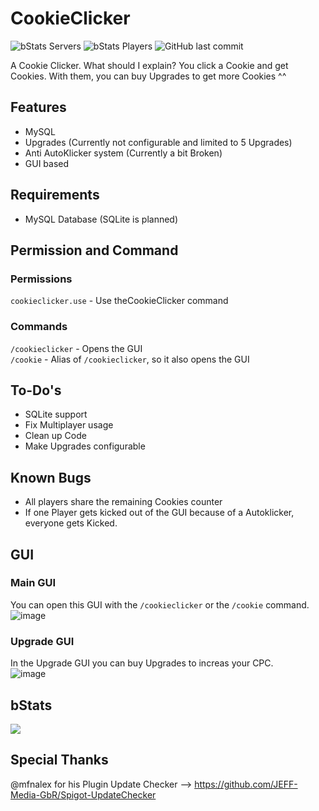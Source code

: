 # CookieClicker
![bStats Servers](https://img.shields.io/bstats/servers/16433?style=for-the-badge)
![bStats Players](https://img.shields.io/bstats/players/16433?style=for-the-badge)
![GitHub last commit](https://img.shields.io/github/last-commit/Hutch79/CookieClicker?style=for-the-badge)

A Cookie Clicker. What should I explain? You click a Cookie and get Cookies. With them, you can buy Upgrades to get more Cookies ^^

## Features
- MySQL
- Upgrades (Currently not configurable and limited to 5 Upgrades)
- Anti AutoKlicker system (Currently a bit Broken)
- GUI based

## Requirements
- MySQL Database (SQLite is planned)

## Permission and Command
### Permissions
`cookieclicker.use` - Use theCookieClicker command
 
### Commands
`/cookieclicker` - Opens the GUI  
`/cookie` - Alias of `/cookieclicker`, so it also opens the GUI

## To-Do's
- SQLite support
- Fix Multiplayer usage
- Clean up Code
- Make Upgrades configurable

## Known Bugs
- All players share the remaining Cookies counter
- If one Player gets kicked out of the GUI because of a Autoklicker, everyone gets Kicked.

## GUI
### Main GUI
You can open this GUI with the `/cookieclicker` or the `/cookie` command.  
![image](https://user-images.githubusercontent.com/42042811/197419064-63975def-c397-4033-b622-b15ccc80d8b7.png)

### Upgrade GUI
In the Upgrade GUI you can buy Upgrades to increas your CPC.  
![image](https://user-images.githubusercontent.com/42042811/197419094-348906ad-dc45-4ea2-b555-66cd7319617b.png)


## bStats
[![](https://bstats.org/signatures/bukkit/Cookie%20Clicker.svg)](https://bstats.org/plugin/bukkit/Cookie%20Clicker)

## Special Thanks
@mfnalex for his Plugin Update Checker  --> https://github.com/JEFF-Media-GbR/Spigot-UpdateChecker
